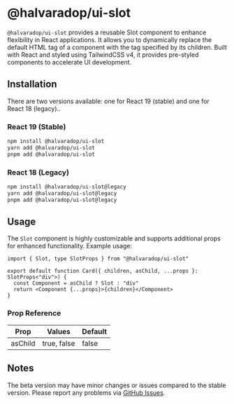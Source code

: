 # @halvaradop/ui-slot

`@halvaradop/ui-slot` provides a reusable Slot component to enhance flexibility in React applications. It allows you to dynamically replace the default HTML tag of a component with the tag specified by its children. Built with React and styled using TailwindCSS v4, it provides pre-styled components to accelerate UI development.

## Installation

There are two versions available: one for React 19 (stable) and one for React 18 (legacy)..

### React 19 (Stable)

```bash
npm install @halvaradop/ui-slot
yarn add @halvaradop/ui-slot
pnpm add @halvaradop/ui-slot
```

### React 18 (Legacy)

```bash
npm install @halvaradop/ui-slot@legacy
yarn add @halvaradop/ui-slot@legacy
pnpm add @halvaradop/ui-slot@legacy
```

## Usage

The `Slot` component is highly customizable and supports additional props for enhanced functionality. Example usage:

```tsx
import { Slot, type SlotProps } from "@halvaradop/ui-slot"

export default function Card({ children, asChild, ...props }: SlotProps<"div">) {
  const Component = asChild ? Slot : "div"
  return <Component {...props}>{children}</Component>
}
```

### Prop Reference

| Prop    | Values      | Default |
| ------- | ----------- | ------- |
| asChild | true, false | false   |

## Notes

The beta version may have minor changes or issues compared to the stable version. Please report any problems via [GitHub Issues](https://github.com/halvaradop/ui/issues).
